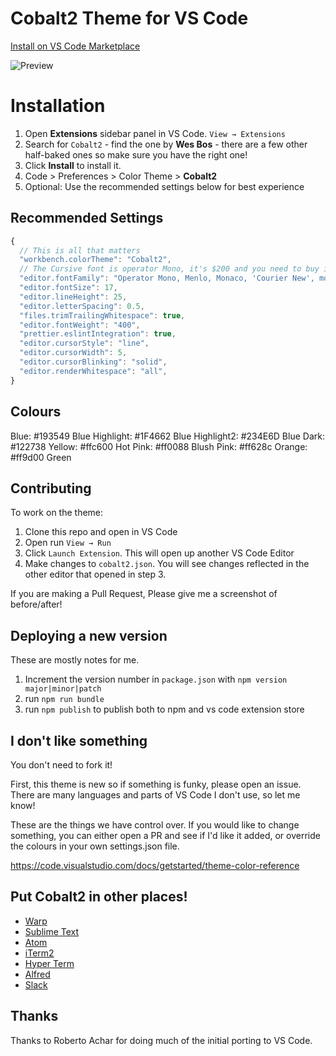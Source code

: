 # Cobalt2 Theme for VS Code

[Install on VS Code Marketplace](https://marketplace.visualstudio.com/items?itemName=wesbos.theme-cobalt2)

![Preview](https://raw.githubusercontent.com/wesbos/cobalt2-vscode/cobalt2-updates/images/ss.png)

# Installation

1. Open **Extensions** sidebar panel in VS Code. `View → Extensions`
2. Search for `Cobalt2` - find the one by **Wes Bos** - there are a few other half-baked ones so make sure you have the right one!
3. Click **Install** to install it.
4. Code > Preferences > Color Theme > **Cobalt2**
5. Optional: Use the recommended settings below for best experience

## Recommended Settings

```js
{
  // This is all that matters
  "workbench.colorTheme": "Cobalt2",
  // The Cursive font is operator Mono, it's $200 and you need to buy it to get the cursive. Dank Mono or Victor Mono are good alternatives
  "editor.fontFamily": "Operator Mono, Menlo, Monaco, 'Courier New', monospace",
  "editor.fontSize": 17,
  "editor.lineHeight": 25,
  "editor.letterSpacing": 0.5,
  "files.trimTrailingWhitespace": true,
  "editor.fontWeight": "400",
  "prettier.eslintIntegration": true,
  "editor.cursorStyle": "line",
  "editor.cursorWidth": 5,
  "editor.cursorBlinking": "solid",
  "editor.renderWhitespace": "all",
}
```

## Colours

Blue: #193549
Blue Highlight: #1F4662
Blue Highlight2: #234E6D
Blue Dark: #122738
Yellow: #ffc600
Hot Pink: #ff0088
Blush Pink: #ff628c
Orange: #ff9d00
Green

## Contributing

To work on the theme:

1. Clone this repo and open in VS Code
2. Open run `View → Run`
3. Click `Launch Extension`. This will open up another VS Code Editor
4. Make changes to `cobalt2.json`. You will see changes reflected in the other editor that opened in step 3.

If you are making a Pull Request, Please give me a screenshot of before/after!

## Deploying a new version

These are mostly notes for me.

1. Increment the version number in `package.json` with `npm version major|minor|patch`
1. run `npm run bundle`
1. run `npm publish` to publish both to npm and vs code extension store

## I don't like something

You don't need to fork it!

First, this theme is new so if something is funky, please open an issue. There are many languages and parts of VS Code I don't use, so let me know!

These are the things we have control over. If you would like to change something, you can either open a PR and see if I'd like it added, or override the colours in your own settings.json file.

https://code.visualstudio.com/docs/getstarted/theme-color-reference

## Put Cobalt2 in other places!

- [Warp](https://github.com/wesbos/cobalt2-warp)
- [Sublime Text](https://github.com/wesbos/cobalt2)
- [Atom](https://github.com/wesbos/Cobalt2-atom)
- [iTerm2](https://github.com/wesbos/Cobalt2-iterm)
- [Hyper Term](https://github.com/wesbos/hyperterm-cobalt2-theme)
- [Alfred](https://github.com/wesbos/Cobalt2-Alfred-Theme)
- [Slack](https://github.com/wesbos/Cobalt2-Slack)

## Thanks

Thanks to Roberto Achar for doing much of the initial porting to VS Code.
